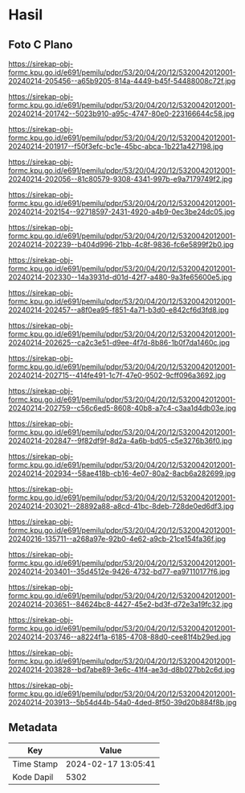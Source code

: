 # Hasil

## Foto C Plano

https://sirekap-obj-formc.kpu.go.id/e691/pemilu/pdpr/53/20/04/20/12/5320042012001-20240214-205456--a65b9205-814a-4449-b45f-54488008c72f.jpg

https://sirekap-obj-formc.kpu.go.id/e691/pemilu/pdpr/53/20/04/20/12/5320042012001-20240214-201742--5023b910-a95c-4747-80e0-223166644c58.jpg

https://sirekap-obj-formc.kpu.go.id/e691/pemilu/pdpr/53/20/04/20/12/5320042012001-20240214-201917--f50f3efc-bc1e-45bc-abca-1b221a427198.jpg

https://sirekap-obj-formc.kpu.go.id/e691/pemilu/pdpr/53/20/04/20/12/5320042012001-20240214-202056--81c80579-9308-4341-997b-e9a7179749f2.jpg

https://sirekap-obj-formc.kpu.go.id/e691/pemilu/pdpr/53/20/04/20/12/5320042012001-20240214-202154--92718597-2431-4920-a4b9-0ec3be24dc05.jpg

https://sirekap-obj-formc.kpu.go.id/e691/pemilu/pdpr/53/20/04/20/12/5320042012001-20240214-202239--b404d996-21bb-4c8f-9836-fc6e5899f2b0.jpg

https://sirekap-obj-formc.kpu.go.id/e691/pemilu/pdpr/53/20/04/20/12/5320042012001-20240214-202330--14a3931d-d01d-42f7-a480-9a3fe65600e5.jpg

https://sirekap-obj-formc.kpu.go.id/e691/pemilu/pdpr/53/20/04/20/12/5320042012001-20240214-202457--a8f0ea95-f851-4a71-b3d0-e842cf6d3fd8.jpg

https://sirekap-obj-formc.kpu.go.id/e691/pemilu/pdpr/53/20/04/20/12/5320042012001-20240214-202625--ca2c3e51-d9ee-4f7d-8b86-1b0f7da1460c.jpg

https://sirekap-obj-formc.kpu.go.id/e691/pemilu/pdpr/53/20/04/20/12/5320042012001-20240214-202715--414fe491-1c7f-47e0-9502-9cff096a3692.jpg

https://sirekap-obj-formc.kpu.go.id/e691/pemilu/pdpr/53/20/04/20/12/5320042012001-20240214-202759--c56c6ed5-8608-40b8-a7c4-c3aa1d4db03e.jpg

https://sirekap-obj-formc.kpu.go.id/e691/pemilu/pdpr/53/20/04/20/12/5320042012001-20240214-202847--9f82df9f-8d2a-4a6b-bd05-c5e3276b36f0.jpg

https://sirekap-obj-formc.kpu.go.id/e691/pemilu/pdpr/53/20/04/20/12/5320042012001-20240214-202934--58ae418b-cb16-4e07-80a2-8acb6a282699.jpg

https://sirekap-obj-formc.kpu.go.id/e691/pemilu/pdpr/53/20/04/20/12/5320042012001-20240214-203021--28892a88-a8cd-41bc-8deb-728de0ed6df3.jpg

https://sirekap-obj-formc.kpu.go.id/e691/pemilu/pdpr/53/20/04/20/12/5320042012001-20240216-135711--a268a97e-92b0-4e62-a9cb-21ce154fa36f.jpg

https://sirekap-obj-formc.kpu.go.id/e691/pemilu/pdpr/53/20/04/20/12/5320042012001-20240214-203401--35d4512e-9426-4732-bd77-ea97110177f6.jpg

https://sirekap-obj-formc.kpu.go.id/e691/pemilu/pdpr/53/20/04/20/12/5320042012001-20240214-203651--84624bc8-4427-45e2-bd3f-d72e3a19fc32.jpg

https://sirekap-obj-formc.kpu.go.id/e691/pemilu/pdpr/53/20/04/20/12/5320042012001-20240214-203746--a8224f1a-6185-4708-88d0-cee81f4b29ed.jpg

https://sirekap-obj-formc.kpu.go.id/e691/pemilu/pdpr/53/20/04/20/12/5320042012001-20240214-203828--bd7abe89-3e6c-41f4-ae3d-d8b027bb2c6d.jpg

https://sirekap-obj-formc.kpu.go.id/e691/pemilu/pdpr/53/20/04/20/12/5320042012001-20240214-203913--5b54d44b-54a0-4ded-8f50-39d20b884f8b.jpg


## Metadata

| Key        | Value               |
| ---------- | ------------------- |
| Time Stamp | 2024-02-17 13:05:41 |
| Kode Dapil | 5302                |



